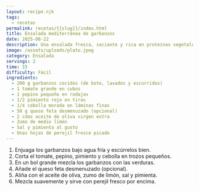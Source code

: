 ```yaml
---
layout: recipe.njk
tags:
  - recetas
permalink: recetas/{{slug}}/index.html
title: Ensalada mediterránea de garbanzos
date: 2025-08-22
description: Una ensalada fresca, saciante y rica en proteínas vegetales.
image: /assets/uploads/plato.jpeg
category: Ensalada
servings: 2
time: 15
difficulty: Fácil
ingredients:
  - 200 g garbanzos cocidos (de bote, lavados y escurridos)
  - 1 tomate grande en cubos
  - 1 pepino pequeño en rodajas
  - 1/2 pimiento rojo en tiras
  - 1/4 cebolla morada en láminas finas
  - 50 g queso feta desmenuzado (opcional)
  - 2 cdas aceite de oliva virgen extra
  - Zumo de medio limón
  - Sal y pimienta al gusto
  - Unas hojas de perejil fresco picado
---
```

1. Enjuaga los garbanzos bajo agua fría y escúrrelos bien.
2. Corta el tomate, pepino, pimiento y cebolla en trozos pequeños.
3. En un bol grande mezcla los garbanzos con las verduras.
4. Añade el queso feta desmenuzado (opcional).
5. Aliña con el aceite de oliva, zumo de limón, sal y pimienta.
6. Mezcla suavemente y sirve con perejil fresco por encima.
